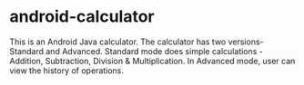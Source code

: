 # android-calculator

This is an Android Java calculator.
The calculator has two versions- Standard and Advanced.
Standard mode does simple calculations - Addition, Subtraction, Division & Multiplication.
In Advanced mode, user can view the history of operations.
